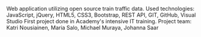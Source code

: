 Web application utilizing open source train traffic data. 
Used technologies: JavaScript, jQuery, HTML5, CSS3, Bootstrap, REST API, GIT, GitHub, Visual Studio 
First project done in Academy's intensive IT training. Project team: Katri Nousiainen, Maria Salo, Michael Muraya, Johanna Saar

